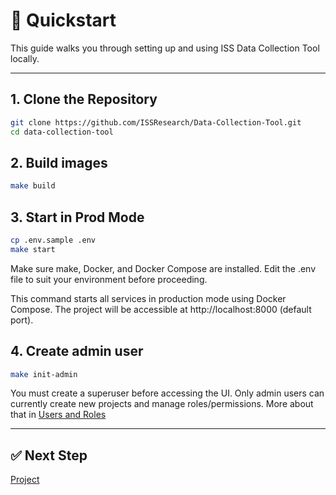# 🚀 Quickstart

This guide walks you through setting up and using ISS Data Collection Tool locally.

---

## 1. Clone the Repository

```bash
git clone https://github.com/ISSResearch/Data-Collection-Tool.git
cd data-collection-tool
```

## 2. Build images

```bash
make build
```

## 3. Start in Prod Mode

```bash
cp .env.sample .env
make start
```

Make sure make, Docker, and Docker Compose are installed.
Edit the .env file to suit your environment before proceeding.

This command starts all services in production mode using Docker Compose.
The project will be accessible at http://localhost:8000 (default port).

## 4. Create admin user
```bash
make init-admin
```

You must create a superuser before accessing the UI.
Only admin users can currently create new projects and manage roles/permissions.
More about that in [Users and Roles](/docs/users.md)

---

## ✅ Next Step
[Project](/docs/projects.md)
